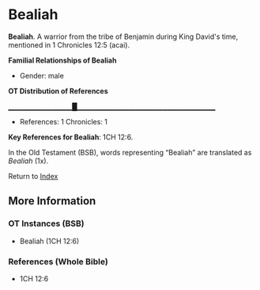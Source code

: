 # Bealiah
**Bealiah**. 
A warrior from the tribe of Benjamin during King David's time, mentioned in 1 Chronicles 12:5 (acai). 




**Familial Relationships of Bealiah**


* Gender: male


**OT Distribution of References**

▁▁▁▁▁▁▁▁▁▁▁▁█▁▁▁▁▁▁▁▁▁▁▁▁▁▁▁▁▁▁▁▁▁▁▁▁▁▁
* References: 1 Chronicles: 1



**Key References for Bealiah**: 
1CH 12:6. 


In the Old Testament (BSB), words representing “Bealiah” are translated as 
*Bealiah* (1x). 




Return to [Index](00-Index.md)

## More Information

### OT Instances (BSB)

* Bealiah (1CH 12:6)



### References (Whole Bible)

* 1CH 12:6



